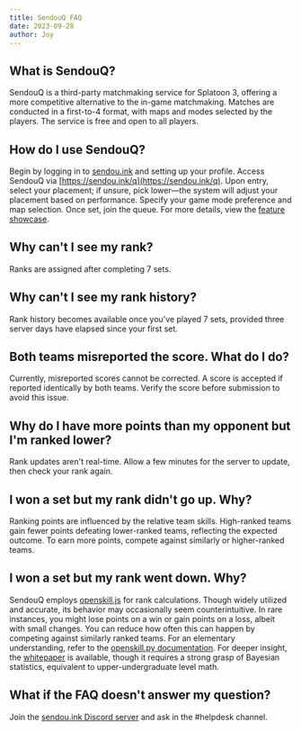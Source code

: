 ```yaml
---
title: SendouQ FAQ
date: 2023-09-28
author: Joy
---
```


## What is SendouQ?

SendouQ is a third-party matchmaking service for Splatoon 3, offering a more competitive alternative to the in-game matchmaking. Matches are conducted in a first-to-4 format, with maps and modes selected by the players. The service is free and open to all players.

## How do I use SendouQ?

Begin by logging in to [sendou.ink](https://sendou.ink) and setting up your profile. Access SendouQ via [https://sendou.ink/q](https://sendou.ink/q). Upon entry, select your placement; if unsure, pick lower—the system will adjust your placement based on performance. Specify your game mode preference and map selection. Once set, join the queue. For more details, view the [feature showcase](https://www.youtube.com/watch?v=XIRNcTFDYzA).

## Why can't I see my rank?

Ranks are assigned after completing 7 sets.

## Why can't I see my rank history?

Rank history becomes available once you've played 7 sets, provided three server days have elapsed since your first set.

## Both teams misreported the score. What do I do?

Currently, misreported scores cannot be corrected. A score is accepted if reported identically by both teams. Verify the score before submission to avoid this issue.

## Why do I have more points than my opponent but I'm ranked lower?

Rank updates aren't real-time. Allow a few minutes for the server to update, then check your rank again.

## I won a set but my rank didn't go up. Why?

Ranking points are influenced by the relative team skills. High-ranked teams gain fewer points defeating lower-ranked teams, reflecting the expected outcome. To earn more points, compete against similarly or higher-ranked teams.

## I won a set but my rank went down. Why?

SendouQ employs [openskill.js](https://github.com/philihp/openskill.js) for rank calculations. Though widely utilized and accurate, its behavior may occasionally seem counterintuitive. In rare instances, you might lose points on a win or gain points on a loss, albeit with small changes. You can reduce how often this can happen by competing against similarly ranked teams. For an elementary understanding, refer to the [openskill.py documentation](https://openskill.me/en/stable/manual.html). For deeper insight, the [whitepaper](https://www.csie.ntu.edu.tw/~cjlin/papers/online_ranking/online_journal.pdf) is available, though it requires a strong grasp of Bayesian statistics, equivalent to upper-undergraduate level math.

## What if the FAQ doesn't answer my question?

Join the [sendou.ink Discord server](https://discord.gg/sendou) and ask in the #helpdesk channel.
